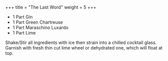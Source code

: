 +++
title = "The Last Word"
weight = 5
+++

- 1 Part Gin
- 1 Part Green Chartreuse
- 1 Part Maraschino Luxardo
- 1 Part Lime

Shake/Stir all ingredients with ice then strain into a chilled cocktail glass. Garnish with fresh thin cut lime wheel or dehydrated one, which will float at top.
